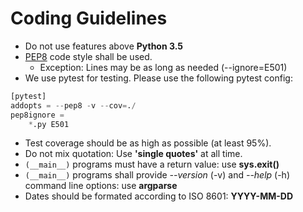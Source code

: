 # Coding Guidelines

* Do not use features above **Python 3.5**
* [PEP8](https://www.python.org/dev/peps/pep-0008/) code style shall be used.
  * Exception: Lines may be as long as needed (--ignore=E501)
* We use pytest for testing. Please use the following pytest config:

```python
[pytest]
addopts = --pep8 -v --cov=./
pep8ignore =
    *.py E501
```
* Test coverage should be as high as possible (at least 95%).
* Do not mix quotation: Use **'**single quotes**'** at all time.
* ```(__main__)``` programs must have a return value: use **sys.exit()**
* ```(__main__)``` programs shall provide *--version* (-v) and *--help* (-h) command line options: use **argparse**
* Dates should be formated according to ISO 8601: **YYYY-MM-DD**
